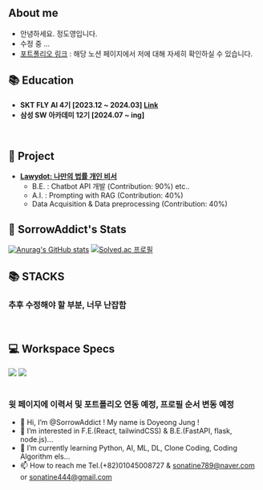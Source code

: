 ## About me
- 안녕하세요. 정도영입니다.
- 수정 중 ...
- [포트폴리오 링크](https://thin-dance-ef7.notion.site/0b310714bd6e48a5a68f636202c1b4dc?pvs=74) : 해당 노션 페이지에서 저에 대해 자세히 확인하실 수 있습니다.

## 📚 Education

- **SKT FLY AI 4기 [2023.12 ~ 2024.03] [Link](https://github.com/SorrowAddict/SK-FLY-AI)**
- **삼성 SW 아카데미 12기 [2024.07 ~ ing]**
<br>

## 📌 Project

- **[Lawydot: 나만의 법률 개인 비서](https://github.com/SorrowAddict/SKT_Lawydot_project)**
  - B.E. : Chatbot API 개발 (Contribution: 90%) etc..
  - A.I. : Prompting with RAG (Contribution: 40%)
  - Data Acquisition & Data preprocessing (Contribution: 40%)

## 📝 SorrowAddict's Stats

[![Anurag's GitHub stats](https://github-readme-stats.vercel.app/api?username=SorrowAddict)](https://github.com/anuraghazra/github-readme-stats)  [![Solved.ac
프로필](http://mazassumnida.wtf/api/v2/generate_badge?boj=sorrowaddict)](https://solved.ac/sorrowaddict)
<br>

## 📚 STACKS
### 추후 수정해야 할 부분, 너무 난잡함

<!--
<div>  
  <img src="https://img.shields.io/badge/python-3776AB?style=for-the-badge&logo=python&logoColor=white"> 
  <img src="https://img.shields.io/badge/flask-000000?style=for-the-badge&logo=flask&logoColor=white">
  <img src="https://img.shields.io/badge/pytorch-EE4C2C?style=for-the-badge&logo=pytorch&logoColor=white">
  <img src="https://img.shields.io/badge/tensorflow-FF6F00?style=for-the-badge&logo=tensorflow&logoColor=white">
  <img src="https://img.shields.io/badge/opencv-5C3EE8?style=for-the-badge&logo=opencv&logoColor=black">
  <br>
  
  <img src="https://img.shields.io/badge/html5-E34F26?style=for-the-badge&logo=html5&logoColor=white"> 
  <img src="https://img.shields.io/badge/css-1572B6?style=for-the-badge&logo=css3&logoColor=white"> 
  <img src="https://img.shields.io/badge/javascript-F7DF1E?style=for-the-badge&logo=javascript&logoColor=black"> 
  <img src="https://img.shields.io/badge/jquery-0769AD?style=for-the-badge&logo=jquery&logoColor=white">
  <img src="https://img.shields.io/badge/bootstrap-7952B3?style=for-the-badge&logo=bootstrap&logoColor=white">
  <br>

  <img src="https://img.shields.io/badge/react-61DAFB?style=for-the-badge&logo=react&logoColor=black"> 
  <img src="https://img.shields.io/badge/typescript-3178C6?style=for-the-badge&logo=typescript&logoColor=white">
  <img src="https://img.shields.io/badge/node.js-339933?style=for-the-badge&logo=Node.js&logoColor=black">
  <img src="https://img.shields.io/badge/express-000000?style=for-the-badge&logo=express&logoColor=white"> 
  <img src="https://img.shields.io/badge/fastapi-009688?style=for-the-badge&logo=fastapi&logoColor=white"> 
  <img src="https://img.shields.io/badge/fastapi-009688?style=for-the-badge&logo=fastapi&logoColor=white"> 
  <img src="https://img.shields.io/badge/axios-5A29E4?style=for-the-badge&logo=axios&logoColor=white"> 
  <img src="https://img.shields.io/badge/npm-CB3837?style=for-the-badge&logo=npm&logoColor=white">
  <br>

  <img src="https://img.shields.io/badge/linux-FCC624?style=for-the-badge&logo=linux&logoColor=black"> 
  <img src="https://img.shields.io/badge/amazon ec2-FF9900?style=for-the-badge&logo=amazonec2&logoColor=black"> 
  <img src="https://img.shields.io/badge/azure-FF9900?style=for-the-badge&logo=amazonec2&logoColor=black"> 
  <img src="https://img.shields.io/badge/nginx-009639?style=for-the-badge&logo=nginx&logoColor=white">
  <br>
  
  <img src="https://img.shields.io/badge/github-181717?style=for-the-badge&logo=github&logoColor=white">
  <img src="https://img.shields.io/badge/git-F05032?style=for-the-badge&logo=git&logoColor=white">
  <br>
</div>
-->
<br>

## 💻 Workspace Specs

<div>
  <img src="https://img.shields.io/badge/Intel-Core_i7_13700k-0071C5?style=for-the-badge&logo=intel&logoColor=white">  
  <img src="https://img.shields.io/badge/NVIDIA-RTX3070Ti-76B900?style=for-the-badge&logo=nvidia&logoColor=white">
</div>
<br>

### 윗 페이지에 이력서 및 포트폴리오 연동 예정, 프로필 순서 변동 예정
- 👋 Hi, I’m @SorrowAddict ! My name is Doyeong Jung !
- 👀 I’m interested in F.E.(React, tailwindCSS) & B.E.(FastAPI, flask, node.js)...
- 🌱 I’m currently learning Python, AI, ML, DL, Clone Coding, Coding Algorithm els...
- 📫 How to reach me Tel.(+82)01045008727 & sonatine789@naver.com or sonatine444@gmail.com
<!---
SorrowAddict/SorrowAddict is a ✨ special ✨ repository because its `README.md` (this file) appears on your GitHub profile.
You can click the Preview link to take a look at your changes.
--->
